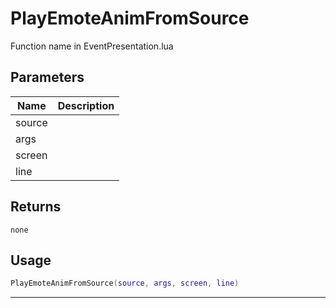 # PlayEmoteAnimFromSource

Function name in EventPresentation.lua

## Parameters

| Name   | Description |
| ------ | ----------- |
| source |             |
| args   |             |
| screen |             |
| line   |             |

## Returns

`none`

## Usage

```lua
PlayEmoteAnimFromSource(source, args, screen, line)
```

---
